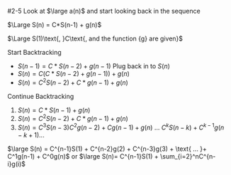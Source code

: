 #2-5 
Look at $\large a(n)$ and start looking back in the sequence

$\Large S(n) = C*S(n-1) + g(n)$

$\Large S(1)\text{, }C\text{, and the function {g} are given}$ 

Start Backtracking
- $S(n-1) = C*S(n-2)+g(n-1)$
Plug back in to $S(n)$
- $S(n) = C(C*S(n-2)+g(n-1)) + g(n)$
- $S(n) = C^2S(n-2) + C*g(n-1) + g(n)$

Continue Backtracking
1. $S(n) = C*S(n-1) + g(n)$
2. $S(n) = C^2S(n-2) + C*g(n-1) + g(n)$
3. $S(n) = C^3S(n-3) C^2g(n-2) + Cg(n-1) + g(n)$
...
$C^kS(n-k) +C^{k-1}g(n-k+1) ...$ 

$\large S(n) = C^{n-1}S(1) + C^{n-2}g(2) + C^{n-3}g(3) + \text{ ... }+ C^1g(n-1) + C^0g(n)$ 
or
$\large S(n)=  C^{n-1}S(1) + \sum_{i=2}^nC^{n-i}g(i)$



